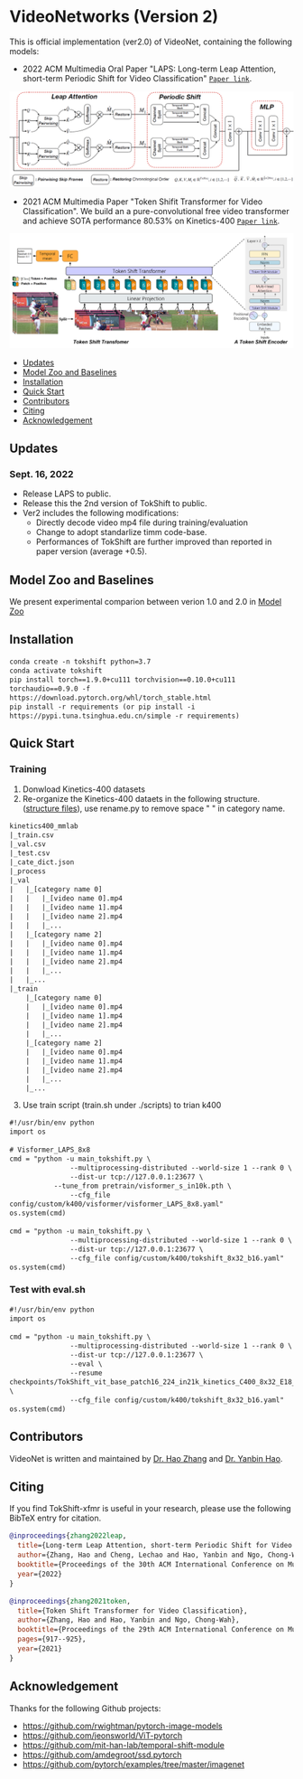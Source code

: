 # VideoNetworks (Version 2)
This is official implementation (ver2.0) of VideoNet, containing the following models:
* 2022 ACM Multimedia Oral Paper "LAPS: Long-term Leap Attention, short-term Periodic Shift for Video Classification" [`Paper link`](https://arxiv.org/abs/2207.05526).
<div align="center">
  <img src="page/SACS.png" width="600px"/>
</div>

* 2021 ACM Multimedia Paper "Token Shifit Transformer for Video Classification". We build an a pure-convolutional free video transformer and achieve SOTA performance 80.53% on Kinetics-400 [`Paper link`](https://arxiv.org/abs/2108.02432).
<div align="center">
  <img src="page/tokshift.PNG" width="600px"/>
</div>

- [Updates](#updates)
- [Model Zoo and Baselines](#model-zoo-and-baselines)
- [Installation](#installation)
- [Quick Start](#quick-start)
- [Contributors](#contributors)
- [Citing](#citing)
- [Acknowledgement](#Acknowledgement)

## Updates
### Sept. 16, 2022
* Release LAPS to public.
* Release this the 2nd version of TokShift to public.
* Ver2 includes the following modifications:
  - Directly decode video mp4 file during training/evaluation
  - Change to adopt standarlize timm code-base.
  - Performances of TokShift are further improved than reported in paper version (average +0.5).

## Model Zoo and Baselines
We present experimental comparion between verion 1.0 and 2.0 in [Model Zoo](MODEL_ZOO.md)

## Installation
```
conda create -n tokshift python=3.7
conda activate tokshift
pip install torch==1.9.0+cu111 torchvision==0.10.0+cu111 torchaudio==0.9.0 -f https://download.pytorch.org/whl/torch_stable.html
pip install -r requirements (or pip install -i https://pypi.tuna.tsinghua.edu.cn/simple -r requirements)
```

## Quick Start
### Training 
1. Donwload Kinetics-400 datasets
2. Re-organize the Kinetics-400 dataets in the following structure. ([structure files](page)), use rename.py to remove space " " in category name.
```
kinetics400_mmlab
|_train.csv
|_val.csv
|_test.csv
|_cate_dict.json
|_process
|_val
|   |_[category name 0]
|   |   |_[video name 0].mp4
|   |   |_[video name 1].mp4
|   |   |_[video name 2].mp4
|   |   |_...
|   |_[category name 2]
|   |   |_[video name 0].mp4
|   |   |_[video name 1].mp4
|   |   |_[video name 2].mp4
|   |   |_...
|   |_...
|_train
    |_[category name 0]
    |   |_[video name 0].mp4
    |   |_[video name 1].mp4
    |   |_[video name 2].mp4
    |   |_...
    |_[category name 2]
    |   |_[video name 0].mp4
    |   |_[video name 1].mp4
    |   |_[video name 2].mp4
    |   |_...
    |_...
```
3. Use train script (train.sh under ./scripts) to trian k400
```
#!/usr/bin/env python
import os

# Visformer_LAPS_8x8
cmd = "python -u main_tokshift.py \
               --multiprocessing-distributed --world-size 1 --rank 0 \
               --dist-ur tcp://127.0.0.1:23677 \
 	       --tune_from pretrain/visformer_s_in10k.pth \
               --cfg_file config/custom/k400/visformer/visformer_LAPS_8x8.yaml"
os.system(cmd)

cmd = "python -u main_tokshift.py \
               --multiprocessing-distributed --world-size 1 --rank 0 \
               --dist-ur tcp://127.0.0.1:23677 \
               --cfg_file config/custom/k400/tokshift_8x32_b16.yaml"
os.system(cmd)

```
### Test with eval.sh
```
#!/usr/bin/env python
import os

cmd = "python -u main_tokshift.py \
               --multiprocessing-distributed --world-size 1 --rank 0 \
               --dist-ur tcp://127.0.0.1:23677 \
               --eval \
               --resume checkpoints/TokShift_vit_base_patch16_224_in21k_kinetics_C400_8x32_E18_LR0.06_B6_S224/best_ckpt_e17.pth \
               --cfg_file config/custom/k400/tokshift_8x32_b16.yaml"
os.system(cmd)
```
## Contributors
VideoNet is written and maintained by [Dr. Hao Zhang](https://hzhang57.github.io/) and [Dr. Yanbin Hao](https://haoyanbin918.github.io/).

## Citing
If you find TokShift-xfmr is useful in your research, please use the following BibTeX entry for citation.
```BibTeX
@inproceedings{zhang2022leap,
  title={Long-term Leap Attention, short-term Periodic Shift for Video Classification},
  author={Zhang, Hao and Cheng, Lechao and Hao, Yanbin and Ngo, Chong-Wah},
  booktitle={Proceedings of the 30th ACM International Conference on Multimedia},
  year={2022}
}
```
```BibTeX
@inproceedings{zhang2021token,
  title={Token Shift Transformer for Video Classification},
  author={Zhang, Hao and Hao, Yanbin and Ngo, Chong-Wah},
  booktitle={Proceedings of the 29th ACM International Conference on Multimedia},
  pages={917--925},
  year={2021}
}
```
## Acknowledgement
Thanks for the following Github projects:
- https://github.com/rwightman/pytorch-image-models
- https://github.com/jeonsworld/ViT-pytorch
- https://github.com/mit-han-lab/temporal-shift-module
- https://github.com/amdegroot/ssd.pytorch
- https://github.com/pytorch/examples/tree/master/imagenet
